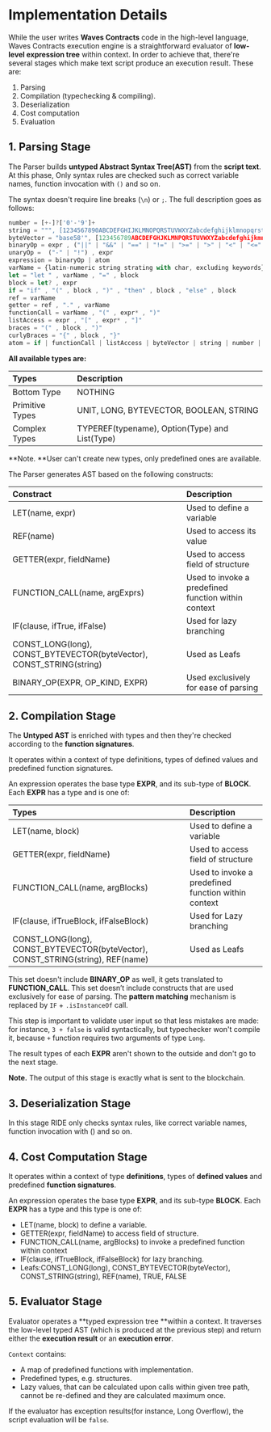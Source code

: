 # Implementation Details

While the user writes **Waves Contracts** code in the high-level language, Waves Contracts execution engine is a straightforward evaluator of **low-level expression tree** within context. In order to achieve that, there're several stages which make text script produce an execution result. These are:

1. Parsing
2. Compilation \(typechecking & compiling\).
3. Deserialization
4. Cost computation
5. Evaluation

## 1. Parsing Stage

The Parser builds **untyped Abstract Syntax Tree\(AST\)** from the **script text**. At this phase, Only syntax rules are checked such as correct variable names, function invocation with `()` and so on.

The syntax doesn't require line breaks \(`\n`\) or `;`. The full description goes as follows:

```js
number = [+-]?['0'-'9']+
string = """, [1234567890ABCDEFGHIJKLMNOPQRSTUVWXYZabcdefghijklmnopqrstuvwxyz-]*, """
byteVector = "base58'", [123456789ABCDEFGHJKLMNPQRSTUVWXYZabcdefghijkmnopqrstuvwxyz]* , "'"
binaryOp = expr , ("||" | "&&" | "==" | "!=" | ">=" | ">" | "<" | "<=" | "+" | "-" | "*" | "%" | "/") , expr
unaryOp =  ("-" | "!") , expr
expression = binaryOp | atom
varName = {latin-numeric string strating with char, excluding keywords}
let = "let " , varName , "=" , block
block = let? , expr
if = "if" , "(" , block , ")" , "then" , block , "else" , block
ref = varName
getter = ref , "." , varName
functionCall = varName , "(" , expr* , ")"
listAccess = expr , "[" , expr* , "]"
braces = "(" , block , ")"
curlyBraces = "{" , block , "}"
atom = if | functionCall | listAccess | byteVector | string | number | braces | curlyBraces | getter | ref
```

**All available types are:**

| Types | Description |
| :--- | :--- |
| Bottom Type | NOTHING |
| Primitive Types | UNIT, LONG, BYTEVECTOR, BOOLEAN, STRING |
| Complex Types | TYPEREF\(typename\), Option\(Type\) and List\(Type\) |

**Note. **User can't create new types, only predefined ones are available.



The Parser generates AST based on the following constructs:

| Constract | Description |
| :--- | :--- |
| LET\(name, expr\) | Used to define a variable |
| REF\(name\) | Used to access its value |
| GETTER\(expr, fieldName\) | Used to access field of structure |
| FUNCTION\_CALL\(name, argExprs\) | Used to invoke a predefined function within context |
| IF\(clause, ifTrue, ifFalse\) | Used for lazy branching |
| CONST\_LONG\(long\), CONST\_BYTEVECTOR\(byteVector\),      CONST\_STRING\(string\) | Used as Leafs |
| BINARY\_OP\(EXPR, OP\_KIND, EXPR\) | Used exclusively for ease of parsing |

## 2. Compilation Stage

The **Untyped AST** is enriched with types and then they're checked according to the **function signatures**.

It operates within a context of type definitions, types of defined values and predefined function signatures.

An expression operates the base type **EXPR**, and its sub-type of **BLOCK**. Each **EXPR** has a type and is one of:

| Types | Description |
| :--- | :--- |
| LET\(name, block\) | Used to define a variable |
| GETTER\(expr, fieldName\) | Used to access field of structure |
| FUNCTION\_CALL\(name, argBlocks\) | Used to invoke a predefined function within context |
| IF\(clause, ifTrueBlock, ifFalseBlock\) | Used for Lazy branching |
| CONST\_LONG\(long\), CONST\_BYTEVECTOR\(byteVector\), CONST\_STRING\(string\), REF\(name\) | Used as Leafs |

This set doesn't include **BINARY\_OP** as well, it gets translated to **FUNCTION\_CALL**. This set doesn’t include constructs that are used exclusively for ease of parsing. The **pattern matching** mechanism is replaced by `IF` + `.isInstanceOf` call.

This step is important to validate user input so that less mistakes are made: for instance, `3 + false` is valid syntactically, but typechecker won't compile it, because `+`  function requires two arguments of type `Long`. 

The result types of each **EXPR** aren't shown to the outside and don't go to the next stage.

**Note.** The output of this stage is exactly what is sent to the blockchain.

## 3. Deserialization Stage

In  this  stage  RIDE  only  checks  syntax rules, like correct variable names, function invocation with \(\) and so on.

## 4. Cost Computation Stage

It operates within a context of type **definitions**, types of **defined values** and predefined **function signatures**.

An expression operates the base type **EXPR**, and its sub-type **BLOCK**. Each **EXPR** has a type and  this type  is one of:

* LET\(name, block\) to define a variable.
* GETTER\(expr, fieldName\) to access field of structure.
* FUNCTION\_CALL\(name, argBlocks\) to invoke a predefined function within context
* IF\(clause, ifTrueBlock, ifFalseBlock\) for lazy branching.
* Leafs:CONST\_LONG\(long\), CONST\_BYTEVECTOR\(byteVector\), CONST\_STRING\(string\), REF\(name\), TRUE, FALSE

## 5. Evaluator Stage

Evaluator operates a **typed expression tree **within a context. It traverses the low-level typed AST \(which is produced at the previous step\) and return either the **execution result** or an **execution error**.

`Context` contains:

* A map of predefined functions with implementation.
* Predefined types, e.g. structures.
* Lazy values, that can be calculated upon calls within given tree path, cannot be re-defined and they are calculated maximum once.

If the evaluator has exception results\(for instance, Long Overflow\), the script evaluation will be `false`.

